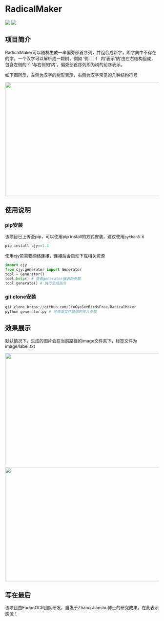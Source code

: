 # RadicalMaker

![](https://img.shields.io/badge/version-1.4.0-green)
![](https://img.shields.io/badge/build-pass-green)


## 项目简介
RadicalMaker可以随机生成一串偏旁部首序列，并组合成新字，即字典中不存在的字。一个汉字可以解析成一颗树，例如
‘㐻:⿰ 亻 内’表示‘㐻’由左右结构组成，包含左侧的‘亻’与右侧的‘内’，偏旁部首序列即为树的前序表示。

如下图所示，左侧为汉字的树形表示，右侧为汉字常见的几种结构符号

<div align=center><img width="636" height="374" src="https://s1.ax1x.com/2020/07/21/UIu6Et.jpg"></div>

## 使用说明
### pip安装
该项目已上传至pip，可以使用pip install的方式安装，建议使用`python3.6`
```python
pip install cjy==1.4
```
使用cjy包需要网络连接，连接后会自动下载相关资源
```python
import cjy
from cjy.generator import Generator
tool = Generator()
tool.help() # 查看generator接收的参数
tool.generate() # 执行生成指令
```

### git clone安装
```python
git clone https://github.com/JinGyeSetBirdsFree/RadicalMaker
python generator.py # 可修改文件底部的传入参数
```

## 效果展示
默认情况下，生成的图片会在当前路径的image文件夹下，标签文件为image/label.txt

<div align=center><img width="636" height="374" src="https://s1.ax1x.com/2020/07/21/UIusHI.png"></div>

<div align=center><img width="636" height="374" src="https://s1.ax1x.com/2020/07/21/UIucUP.jpg"></div>

## 写在最后
该项目由FudanOCR团队研发，启发于Zhang Jianshu博士的研究成果，在此表示感激！

